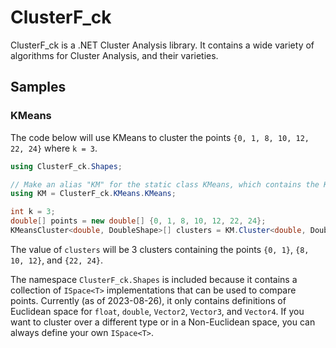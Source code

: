 # ClusterF_ck

ClusterF_ck is a .NET Cluster Analysis library. It contains a wide variety of algorithms for Cluster Analysis, and their varieties. 

## Samples

### KMeans
The code below will use KMeans to cluster the points `{0, 1, 8, 10, 12, 22, 24}` where `k = 3`.

```cs
using ClusterF_ck.Shapes;

// Make an alias "KM" for the static class KMeans, which contains the KMeans clustering methods.
using KM = ClusterF_ck.KMeans.KMeans;

int k = 3;
double[] points = new double[] {0, 1, 8, 10, 12, 22, 24};
KMeansCluster<double, DoubleShape>[] clusters = KM.Cluster<double, DoubleShape>(points, k);
```

The value of `clusters` will be 3 clusters containing the points `{0, 1}`, `{8, 10, 12}`, and `{22, 24}`. 

The namespace `ClusterF_ck.Shapes` is included because it contains a collection of `ISpace<T>` implementations that can be used to compare points. Currently (as of 2023-08-26), it only contains definitions of Euclidean space for `float`, `double`, `Vector2`, `Vector3`, and `Vector4`. If you want to cluster over a different type or in a Non-Euclidean space, you can always define your own `ISpace<T>`.
